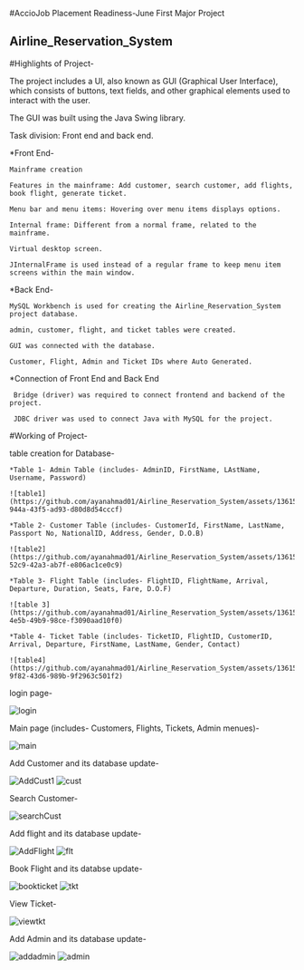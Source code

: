 #AccioJob Placement Readiness-June First Major Project
## Airline_Reservation_System

#Highlights of Project-
  
  The project includes a UI, also known as GUI (Graphical User Interface), which consists of buttons, text fields, and other graphical elements used to interact with the user.
  
  The GUI was built using the Java Swing library.
  
  Task division: Front end and back end.
  
  *Front End- 
  
    Mainframe creation
  
    Features in the mainframe: Add customer, search customer, add flights, book flight, generate ticket.
  
    Menu bar and menu items: Hovering over menu items displays options.

    Internal frame: Different from a normal frame, related to the mainframe.

    Virtual desktop screen.
    
    JInternalFrame is used instead of a regular frame to keep menu item screens within the main window.

  *Back End-

    MySQL Workbench is used for creating the Airline_Reservation_System project database.

    admin, customer, flight, and ticket tables were created.

    GUI was connected with the database.

    Customer, Flight, Admin and Ticket IDs where Auto Generated.
 
 *Connection of Front End and Back End
 
     Bridge (driver) was required to connect frontend and backend of the project.

     JDBC driver was used to connect Java with MySQL for the project.



#Working of Project-
  
  
  table creation for Database-
   
    *Table 1- Admin Table (includes- AdminID, FirstName, LAstName, Username, Password)

    ![table1](https://github.com/ayanahmad01/Airline_Reservation_System/assets/136154821/a50c7c60-944a-43f5-ad93-d80d8d54cccf)

    *Table 2- Customer Table (includes- CustomerId, FirstName, LastName, Passport No, NationalID, Address, Gender, D.O.B)

    ![table2](https://github.com/ayanahmad01/Airline_Reservation_System/assets/136154821/fe35ba17-52c9-42a3-ab7f-e806ac1ce0c9)

    *Table 3- Flight Table (includes- FlightID, FlightName, Arrival, Departure, Duration, Seats, Fare, D.O.F)

    ![table 3](https://github.com/ayanahmad01/Airline_Reservation_System/assets/136154821/fca5b87b-4e5b-49b9-98ce-f3090aad10f0)

    *Table 4- Ticket Table (includes- TicketID, FlightID, CustomerID, Arrival, Departure, FirstName, LastName, Gender, Contact)

    ![table4](https://github.com/ayanahmad01/Airline_Reservation_System/assets/136154821/0801c937-9f82-43d6-989b-9f2963c501f2)


login page-

![login](https://github.com/ayanahmad01/Airline_Reservation_System/assets/136154821/86accc1f-5d8f-40d8-9515-c974b03d99bc)


Main page (includes- Customers, Flights, Tickets, Admin menues)-

![main](https://github.com/ayanahmad01/Airline_Reservation_System/assets/136154821/5d0125a0-6b79-48e6-9364-4829a9ab48de)


Add Customer and its database update-

![AddCust1](https://github.com/ayanahmad01/Airline_Reservation_System/assets/136154821/9f8f6352-c35e-46c5-ae7d-3f32108c9fb4)
![cust](https://github.com/ayanahmad01/Airline_Reservation_System/assets/136154821/4d77f55a-3fbc-4f9d-8aa3-800eb6a7b368)


Search Customer-

![searchCust](https://github.com/ayanahmad01/Airline_Reservation_System/assets/136154821/fddb1040-6efd-4606-b4fe-edc3bcb38bfc)


Add flight and its database update-

![AddFlight](https://github.com/ayanahmad01/Airline_Reservation_System/assets/136154821/5c6dc9f2-71cf-4321-9f2a-f3c0acc4fa0a)
![flt](https://github.com/ayanahmad01/Airline_Reservation_System/assets/136154821/ddb66671-97e6-4fc9-beca-cbc50f34344a)


Book Flight and its databse update-

![bookticket](https://github.com/ayanahmad01/Airline_Reservation_System/assets/136154821/f67fe2c2-09d2-4aa6-ba6f-9443a13cf312)
![tkt](https://github.com/ayanahmad01/Airline_Reservation_System/assets/136154821/3ba2fa1c-33e2-4170-8bca-d40b776fa682)


View Ticket-

![viewtkt](https://github.com/ayanahmad01/Airline_Reservation_System/assets/136154821/d0a375a8-0526-4acf-918f-29742bce7dba)


Add Admin and its database update-

![addadmin](https://github.com/ayanahmad01/Airline_Reservation_System/assets/136154821/9337d59e-b783-4ad5-8290-f5767b6a42a8)
![admin](https://github.com/ayanahmad01/Airline_Reservation_System/assets/136154821/577e6986-f254-43a4-9eac-860ec4eea5ed)

